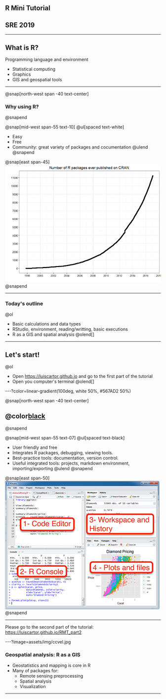 


## R Mini Tutorial

## SRE 2019





---

## What is R?

Programming language and environment

 - Statistical computing
 - Graphics
 - GIS and geospatial tools

---

@snap[north-west span -40 text-center]
### Why using R?
@snapend

@snap[mid-west span-55 text-10]
@ul[spaced text-white]
  - Easy
  - Free
  - Community: great variety of packages and cocumentation
@ulend
@snapend

@snap[east span-45]
![packs](assets/img/numberofpacks.png)
@snapend

---

### Today's outline

@ol[](false)
 - Basic calculations and data types
 - RStudio, environment, reading/writting, basic executions
 - R as a GIS and spatial analysis
@olend[]

---

## Let's start! 

@ol[](false)
 - Open https://luiscartor.github.io   and go to the first part of the tutorial
 - Open you computer's terminal
@olend[]


---?color=linear-gradient(100deg, white 50%, #567AD2 50%)

@snap[north-west span -40 text-center]

## @color[black](**RStudio**)

@snapend

@snap[mid-west span-55 text-07]
@ul[spaced text-black]

 - User friendly and free 
 - Integrates R packages, debugging, viewing tools.
 - Best-practice tools: documentation, version control.
 - Useful integrated tools: projects, markdown environment, importing/exporting
 @ulend
 @snapend

@snap[east span-50]
![rstudio](assets/img/rstudio.png)
@snapend

---

Please go to the second part of the tutorial: https://luiscartor.github.io/RMT_part2

---?image=assets/img/ccvel.jpg

### Geospatial analysis: R as a GIS

 - Geostatistics and mapping is core in R
 - Many of packages for: 
    - Remote sensing preprocessing
    - Spatial analysis
    - Visualization


---



